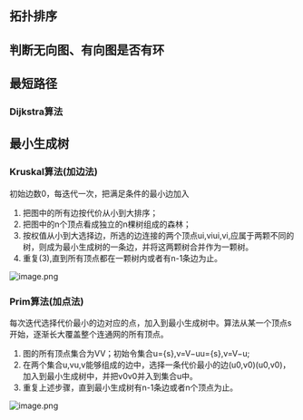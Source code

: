 ## 拓扑排序

## 判断无向图、有向图是否有环

## 最短路径

### Dijkstra算法

## 最小生成树

### Kruskal算法(加边法)

初始边数0，每迭代一次，把满足条件的最小边加入

1. 把图中的所有边按代价从小到大排序；
2. 把图中的n个顶点看成独立的n棵树组成的森林；
3. 按权值从小到大选择边，所选的边连接的两个顶点ui,viui,vi,应属于两颗不同的树，则成为最小生成树的一条边，并将这两颗树合并作为一颗树。
4. 重复(3),直到所有顶点都在一颗树内或者有n-1条边为止。

![image.png](assets/image-20210829230216-bn4b3zy.png)

### Prim算法(加点法)

每次迭代选择代价最小的边对应的点，加入到最小生成树中。算法从某一个顶点s开始，逐渐长大覆盖整个连通网的所有顶点。

1. 图的所有顶点集合为VV；初始令集合u={s},v=V−uu={s},v=V−u;
2. 在两个集合u,vu,v能够组成的边中，选择一条代价最小的边(u0,v0)(u0,v0)，加入到最小生成树中，并把v0v0并入到集合u中。
3. 重复上述步骤，直到最小生成树有n-1条边或者n个顶点为止。

![image.png](assets/image-20210829230313-56x67gu.png)